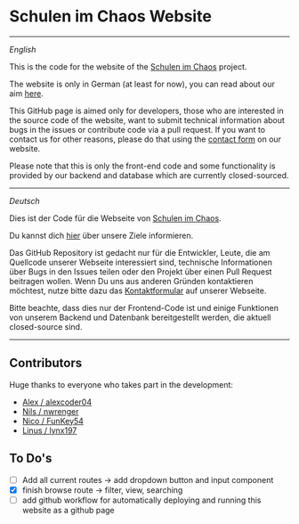 # Schulen im Chaos Website

---

_English_

This is the code for the website of the [Schulen im Chaos](https://schulenimchaos.de/) project.

The website is only in German (at least for now), you can read about our aim [here](https://schulenimchaos.de/aim).

This GitHub page is aimed only for developers, those who are interested in the source code of the website,
want to submit technical information about bugs in the issues or contribute code via a pull request.
If you want to contact us for other reasons, please do that using the [contact form](https://schulenimchaos.de/contact) on our website.

Please note that this is only the front-end code and some functionality is provided by our backend and database which are currently closed-sourced.

---

_Deutsch_

Dies ist der Code für die Webseite von [Schulen im Chaos](https://schulenimchaos.de/).

Du kannst dich [hier](https://schulenimchaos.de/aim) über unsere Ziele informieren.

Das GitHub Repository ist gedacht nur für die Entwickler, Leute, die am Quellcode unserer Webseite interessiert sind,
technische Informationen über Bugs in den Issues teilen oder den Projekt über einen Pull Request beitragen wollen.
Wenn Du uns aus anderen Gründen kontaktieren möchtest, nutze bitte dazu das [Kontaktformular](https://schulenimchaos.de/contact) auf unserer Webseite.

Bitte beachte, dass dies nur der Frontend-Code ist und einige Funktionen von unserem Backend und Datenbank bereitgestellt werden, die aktuell closed-source sind.

---

## Contributors

Huge thanks to everyone who takes part in the development:

- [Alex / alexcoder04](https://github.com/alexcoder04)
- [Nils / nwrenger](https://github.com/nwrenger)
- [Nico / FunKey54](https://github.com/FunKey54)
- [Linus / lynx197](https://github.com/lynx197)

## To Do's

- [ ] Add all current routes -> add dropdown button and input component
- [x] finish browse route -> filter, view, searching
- [ ] add github workflow for automatically deploying and running this website as a github page

